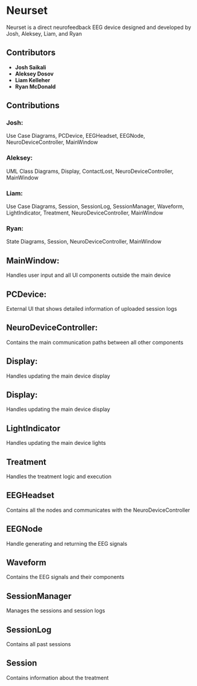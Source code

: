 # Neurset
Neurset is a direct neurofeedback EEG device designed and developed by Josh, Aleksey, Liam, and Ryan
## Contributors
- **Josh Saikali**
- **Aleksey Dosov**
- **Liam Kelleher**
- **Ryan McDonald**

## Contributions
### Josh:
Use Case Diagrams,
PCDevice,
EEGHeadset,
EEGNode,
NeuroDeviceController,
MainWindow

### Aleksey:
UML Class Diagrams,
Display,
ContactLost,
NeuroDeviceController,
MainWindow

### Liam:
Use Case Diagrams,
Session,
SessionLog,
SessionManager,
Waveform,
LightIndicator,
Treatment,
NeuroDeviceController,
MainWindow

### Ryan:
State Diagrams,
Session,
NeuroDeviceController,
MainWindow

## MainWindow:
Handles user input and all UI components outside the main device

## PCDevice:
External UI that shows detailed information of uploaded session logs

## NeuroDeviceController:
Contains the main communication paths between all other components

## Display:
Handles updating the main device display

## Display:
Handles updating the main device display

## LightIndicator
Handles updating the main device lights

## Treatment
Handles the treatment logic and execution

## EEGHeadset
Contains all the nodes and communicates with the NeuroDeviceController

## EEGNode
Handle generating and returning the EEG signals

## Waveform
Contains the EEG signals and their components

## SessionManager
Manages the sessions and session logs

## SessionLog
Contains all past sessions

## Session
Contains information about the treatment
